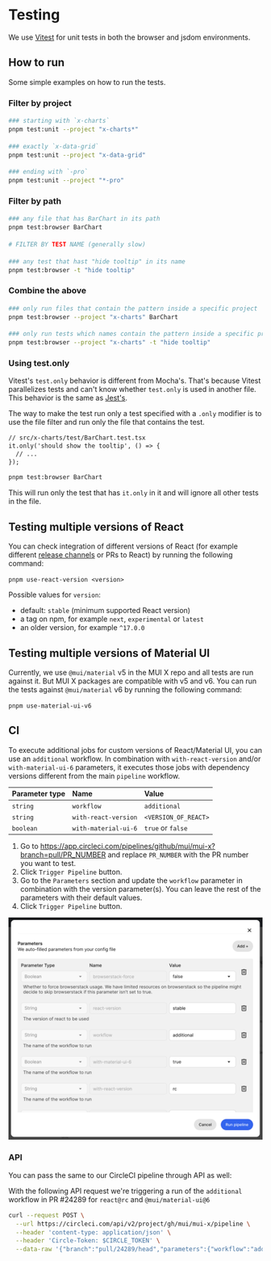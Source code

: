 # Testing

We use [Vitest](https://vitest.dev/) for unit tests in both the browser and jsdom environments.

## How to run

Some simple examples on how to run the tests.

### Filter by project

```bash
### starting with `x-charts`
pnpm test:unit --project "x-charts*"

### exactly `x-data-grid`
pnpm test:unit --project "x-data-grid"

### ending with `-pro`
pnpm test:unit --project "*-pro"
```

### Filter by path

```bash
### any file that has BarChart in its path
pnpm test:browser BarChart

# FILTER BY TEST NAME (generally slow)

### any test that hast "hide tooltip" in its name
pnpm test:browser -t "hide tooltip"
```

### Combine the above

```bash
### only run files that contain the pattern inside a specific project
pnpm test:browser --project "x-charts" BarChart

### only run tests which names contain the pattern inside a specific project
pnpm test:browser --project "x-charts" -t "hide tooltip"
```

### Using test.only

Vitest's `test.only` behavior is different from Mocha's. That's because Vitest parallelizes tests and can't know whether `test.only` is used in another file. This behavior is the same as [Jest's](https://github.com/jestjs/jest/issues/4414).

The way to make the test run only a test specified with a `.only` modifier is to use the file filter and run only the file that contains the test.

```tsx
// src/x-charts/test/BarChart.test.tsx
it.only('should show the tooltip', () => {
  // ...
});
```

```bash
pnpm test:browser BarChart
```

This will run only the test that has `it.only` in it and will ignore all other tests in the file.

## Testing multiple versions of React

You can check integration of different versions of React (for example different [release channels](https://react.dev/community/versioning-policy) or PRs to React) by running the following command:

`pnpm use-react-version <version>`

Possible values for `version`:

- default: `stable` (minimum supported React version)
- a tag on npm, for example `next`, `experimental` or `latest`
- an older version, for example `^17.0.0`

## Testing multiple versions of Material UI

Currently, we use `@mui/material` v5 in the MUI X repo and all tests are run against it.
But MUI X packages are compatible with v5 and v6.
You can run the tests against `@mui/material` v6 by running the following command:

`pnpm use-material-ui-v6`

## CI

To execute additional jobs for custom versions of React/Material UI, you can use an `additional` workflow. In combination with `with-react-version` and/or `with-material-ui-6` parameters, it executes those jobs with dependency versions different from the main `pipeline` workflow.

| Parameter type | Name                 | Value                |
| :------------- | :------------------- | :------------------- |
| `string`       | `workflow`           | `additional`         |
| `string`       | `with-react-version` | `<VERSION_OF_REACT>` |
| `boolean`      | `with-material-ui-6` | `true` or `false`    |

1. Go to https://app.circleci.com/pipelines/github/mui/mui-x?branch=pull/PR_NUMBER and replace `PR_NUMBER` with the PR number you want to test.
2. Click `Trigger Pipeline` button.
3. Go to the `Parameters` section and update the `workflow` parameter in combination with the version parameter(s).
   You can leave the rest of the parameters with their default values.
4. Click `Trigger Pipeline` button.

![CircleCI workflow](./circleci-workflow.png)

### API

You can pass the same to our CircleCI pipeline through API as well:

With the following API request we're triggering a run of the `additional` workflow in
PR #24289 for `react@rc` and `@mui/material-ui@6`

```bash
curl --request POST \
  --url https://circleci.com/api/v2/project/gh/mui/mui-x/pipeline \
  --header 'content-type: application/json' \
  --header 'Circle-Token: $CIRCLE_TOKEN' \
  --data-raw '{"branch":"pull/24289/head","parameters":{"workflow":"additional","with-react-version":"rc","with-material-ui-6":true}}'
```
